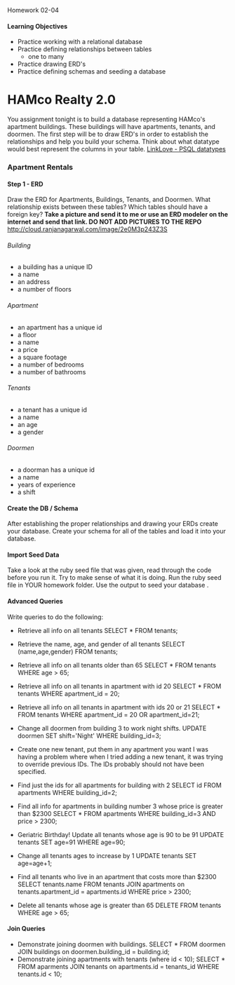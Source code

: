 Homework 02-04

#### Learning Objectives
- Practice working with a relational database
- Practice defining relationships between tables
  - one to many
- Practice drawing ERD's
- Practice defining schemas and seeding a database

# HAMco Realty 2.0
You assignment tonight is to build a database representing HAMco's apartment buildings. These buildings will have apartments, tenants, and doormen. The first step will be to draw ERD's in order to establish the relationships and help you build your schema. Think about what datatype would best represent the columns in your table. [LinkLove - PSQL datatypes](http://www.postgresql.org/docs/9.3/static/datatype.html)

### Apartment Rentals

#### Step 1 - ERD

Draw the ERD for Apartments, Buildings, Tenants, and Doormen. What relationship exists between these tables? Which tables should have a foreign key?
__Take a picture and send it to me or use an ERD modeler on the internet and send that link. DO NOT ADD PICTURES TO THE REPO__
  http://cloud.ranjanagarwal.com/image/2e0M3p243Z3S

###### Building
- a building has a unique ID
- a name
- an address
- a number of floors

###### Apartment
- an apartment has a unique id
- a floor
- a name
- a price
- a square footage
- a number of bedrooms
- a number of bathrooms

###### Tenants
- a tenant has a unique id
- a name
- an age
- a gender

###### Doormen
- a doorman has a unique id
- a name
- years of experience
- a shift

#### Create the DB / Schema
After establishing the proper relationships and drawing your ERDs create your database. Create your schema for all of the tables and load it into your database.

#### Import Seed Data
Take a look at the ruby seed file that was given, read through the code before you run it. Try to make sense of what it is doing. Run the ruby seed file in YOUR homework folder. Use the output to seed your database  .

#### Advanced Queries
Write queries to do the following:
* Retrieve all info on all tenants
  SELECT * FROM tenants;

* Retrieve the name, age, and gender of all tenants
  SELECT (name,age,gender) FROM tenants;

* Retrieve all info on all tenants older than 65
  SELECT * FROM tenants WHERE age > 65;

* Retrieve all info on all tenants in apartment with id 20
  SELECT * FROM tenants WHERE apartment_id = 20;

* Retrieve all info on all tenants in apartment with ids 20 or 21
  SELECT * FROM tenants WHERE apartment_id = 20 OR apartment_id=21;

* Change all doormen from building 3 to work night shifts.
  UPDATE doormen SET shift='Night' WHERE building_id=3;

* Create one new tenant, put them in any apartment you want
  I was having a problem where when I tried adding a new tenant, it was trying to
  override previous IDs. The IDs probably should not have been specified.

* Find just the ids for all apartments for building with 2
  SELECT id FROM apartments WHERE building_id=2;

* Find all info for apartments in building number 3 whose price is greater than $2300
  SELECT * FROM apartments WHERE building_id=3 AND price > 2300;

* Geriatric Birthday! Update all tenants whose age is 90 to be 91
  UPDATE tenants SET age=91 WHERE age=90;

* Change all tenants ages to increase by 1
  UPDATE tenants SET age=age+1;

* Find all tenants who live in an apartment that costs more than $2300
  SELECT tenants.name FROM tenants JOIN apartments on tenants.apartment_id = apartments.id WHERE price > 2300;

* Delete all tenants whose age is greater than 65
  DELETE FROM tenants WHERE age > 65;

#### Join Queries
* Demonstrate joining doormen with buildings.
  SELECT * FROM doormen JOIN buildings on doormen.building_id = building.id;
*
  Demonstrate joining apartments with tenants (where id < 10);
  SELECT * FROM aparments JOIN tenants on apartments.id = tenants_id WHERE tenants.id < 10;
